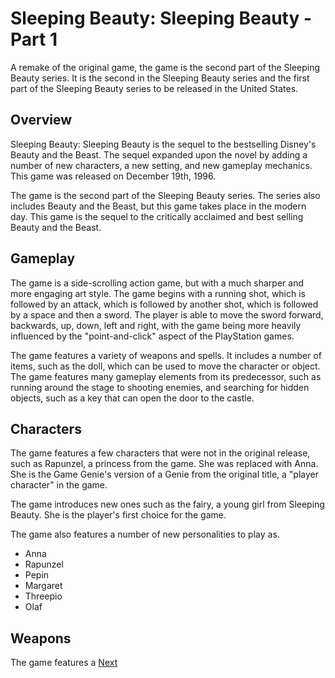 # Sleeping Beauty: Sleeping Beauty - Part 1

A remake of the original game, the game is the second part of the Sleeping Beauty series. It is the second in the Sleeping Beauty series and the first part of the Sleeping Beauty series to be released in the United States.

## Overview

Sleeping Beauty: Sleeping Beauty is the sequel to the bestselling Disney's Beauty and the Beast. The sequel expanded upon the novel by adding a number of new characters, a new setting, and new gameplay mechanics. This game was released on December 19th, 1996.

The game is the second part of the Sleeping Beauty series. The series also includes Beauty and the Beast, but this game takes place in the modern day. This game is the sequel to the critically acclaimed and best selling Beauty and the Beast.

## Gameplay

The game is a side-scrolling action game, but with a much sharper and more engaging art style. The game begins with a running shot, which is followed by an attack, which is followed by another shot, which is followed by a space and then a sword. The player is able to move the sword forward, backwards, up, down, left and right, with the game being more heavily influenced by the "point-and-click" aspect of the PlayStation games.

The game features a variety of weapons and spells. It includes a number of items, such as the doll, which can be used to move the character or object. The game features many gameplay elements from its predecessor, such as running around the stage to shooting enemies, and searching for hidden objects, such as a key that can open the door to the castle.

## Characters

The game features a few characters that were not in the original release, such as Rapunzel, a princess from the game. She was replaced with Anna. She is the Game Genie's version of a Genie from the original title, a "player character" in the game.

The game introduces new ones such as the fairy, a young girl from Sleeping Beauty. She is the player's first choice for the game.

The game also features a number of new personalities to play as.

*   Anna
*   Rapunzel
*   Pepin
*   Margaret
*   Threepio
*   Olaf

## Weapons

The game features a
[Next](376.md)